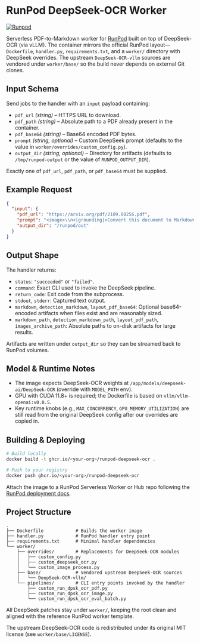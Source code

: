 # RunPod DeepSeek-OCR Worker

[![Runpod](https://api.runpod.io/badge/ghidav/DeekSeek-OCR)](https://console.runpod.io/hub/ghidav/DeekSeek-OCR)

Serverless PDF-to-Markdown worker for [RunPod](https://www.runpod.io/) built on top of DeepSeek-OCR (via vLLM). The container mirrors the official RunPod layout—`Dockerfile`, `handler.py`, `requirements.txt`, and a `worker/` directory with DeepSeek overrides. The upstream `DeepSeek-OCR-vllm` sources are vendored under `worker/base/` so the build never depends on external Git clones.

## Input Schema

Send jobs to the handler with an `input` payload containing:

- `pdf_url` *(string)* – HTTPS URL to download.
- `pdf_path` *(string)* – Absolute path to a PDF already present in the container.
- `pdf_base64` *(string)* – Base64 encoded PDF bytes.
- `prompt` *(string, optional)* – Custom DeepSeek prompt (defaults to the value in `worker/overrides/custom_config.py`).
- `output_dir` *(string, optional)* – Directory for artifacts (defaults to `/tmp/runpod-output` or the value of `RUNPOD_OUTPUT_DIR`).

Exactly one of `pdf_url`, `pdf_path`, or `pdf_base64` must be supplied.

## Example Request

```json
{
  "input": {
    "pdf_url": "https://arxiv.org/pdf/2109.00256.pdf",
    "prompt": "<image>\\n<|grounding|>Convert this document to Markdown.",
    "output_dir": "/runpod/out"
  }
}
```

## Output Shape

The handler returns:

- `status`: `"succeeded"` or `"failed"`.
- `command`: Exact CLI used to invoke the DeepSeek pipeline.
- `return_code`: Exit code from the subprocess.
- `stdout`, `stderr`: Captured text output.
- `markdown`, `detection_markdown`, `layout_pdf_base64`: Optional base64-encoded artifacts when files exist and are reasonably sized.
- `markdown_path`, `detection_markdown_path`, `layout_pdf_path`, `images_archive_path`: Absolute paths to on-disk artifacts for large results.

Artifacts are written under `output_dir` so they can be streamed back to RunPod volumes.

## Model & Runtime Notes

- The image expects DeepSeek-OCR weights at `/app/models/deepseek-ai/DeepSeek-OCR` (override with `MODEL_PATH` env).
- GPU with CUDA 11.8+ is required; the Dockerfile is based on `vllm/vllm-openai:v0.8.5`.
- Key runtime knobs (e.g., `MAX_CONCURRENCY`, `GPU_MEMORY_UTILIZATION`) are still read from the original DeepSeek config after our overrides are copied in.

## Building & Deploying

```bash
# Build locally
docker build -t ghcr.io/<your-org>/runpod-deepseek-ocr .

# Push to your registry
docker push ghcr.io/<your-org>/runpod-deepseek-ocr
```

Attach the image to a RunPod Serverless Worker or Hub repo following the [RunPod deployment docs](https://docs.runpod.io/serverless/workers/deploy).

## Project Structure

```
.
├── Dockerfile            # Builds the worker image
├── handler.py            # RunPod handler entry point
├── requirements.txt      # Minimal handler dependencies
└── worker/
    ├── overrides/        # Replacements for DeepSeek-OCR modules
    │   ├── custom_config.py
    │   ├── custom_deepseek_ocr.py
    │   └── custom_image_process.py
    ├── base/             # Vendored upstream DeepSeek-OCR sources
    │   └── DeepSeek-OCR-vllm/
    └── pipelines/        # CLI entry points invoked by the handler
        ├── custom_run_dpsk_ocr_pdf.py
        ├── custom_run_dpsk_ocr_image.py
        └── custom_run_dpsk_ocr_eval_batch.py
```

All DeepSeek patches stay under `worker/`, keeping the root clean and aligned with the reference RunPod worker template.

The upstream DeepSeek-OCR code is redistributed under its original MIT license (see `worker/base/LICENSE`).
